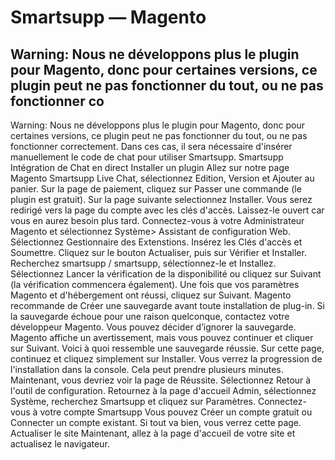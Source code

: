 # Smartsupp — Magento
## Warning: Nous ne développons plus le plugin pour Magento, donc pour certaines versions, ce plugin peut ne pas fonctionner du tout, ou ne pas fonctionner co
Warning: Nous ne développons plus le plugin pour Magento, donc pour certaines versions, ce plugin peut ne pas fonctionner du tout, ou ne pas fonctionner correctement. Dans ces cas, il sera nécessaire d'insérer manuellement le code de chat pour utiliser Smartsupp.
Smartsupp Intégration de Chat en direct
Installer un plugin
Allez sur notre page Magento Smartsupp Live Chat, sélectionnez Edition, Version et Ajouter au panier. 
Sur la page de paiement, cliquez sur Passer une commande (le plugin est gratuit).
Sur la page suivante selectionnez Installer. 
Vous serez redirigé vers la page du compte avec les clés d'accès. Laissez-le ouvert car vous en aurez besoin plus tard.
Connectez-vous à votre Administrateur Magento et sélectionnez Système> Assistant de configuration Web.
Sélectionnez Gestionnaire des Extenstions.
Insérez les Clés d'accès et Soumettre. 
Cliquez sur le bouton Actualiser, puis sur Vérifier et Installer. 
Recherchez smartsupp / smartsupp, sélectionnez-le et Installez. 
Sélectionnez Lancer la vérification de la disponibilité ou cliquez sur Suivant (la vérification commencera également).
Une fois que vos paramètres Magento et d'hébergement ont réussi, cliquez sur Suivant. 
Magento recommande de Créer une sauvegarde avant toute installation de plug-in.
Si la sauvegarde échoue pour une raison quelconque, contactez votre développeur Magento.
Vous pouvez décider d’ignorer la sauvegarde. Magento affiche un avertissement, mais vous pouvez continuer et cliquer sur Suivant. 
Voici à quoi ressemble une sauvegarde réussie.
Sur cette page, continuez et cliquez simplement sur Installer.
Vous verrez la progression de l'installation dans la console. Cela peut prendre plusieurs minutes.
Maintenant, vous devriez voir la page de Réussite. Sélectionnez Retour à l'outil de configuration. 
Retournez à la page d'accueil Admin, sélectionnez Système, recherchez Smartsupp et cliquez sur Paramètres. 
Connectez-vous à votre compte Smartsupp
Vous pouvez Créer un compte gratuit ou Connecter un compte existant. 
Si tout va bien, vous verrez cette page.
Actualiser le site
Maintenant, allez à la page d'accueil de votre site et actualisez le navigateur.

